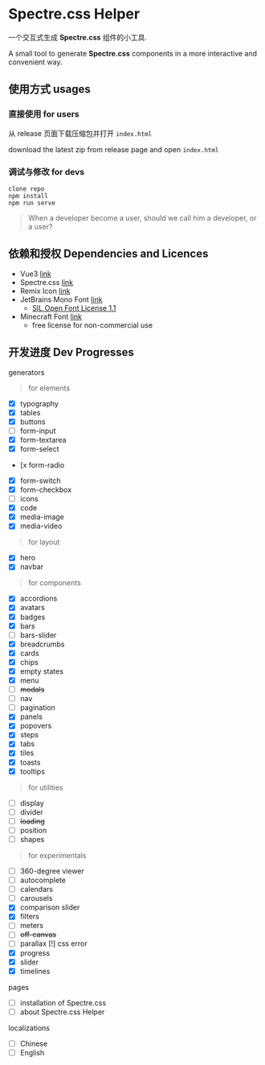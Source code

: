 # Spectre.css Helper

一个交互式生成 **Spectre.css** 组件的小工具.

A small tool to generate **Spectre.css** components
in a more interactive and convenient way.

## 使用方式 usages

### 直接使用 for users

从 release 页面下载压缩包并打开 `index.html`

download the latest zip from release page and open `index.html`

### 调试与修改 for devs

```batch
clone repo
npm install
npm run serve
```

> When a developer become a user,
> should we call him a developer,
> or a user?

## 依赖和授权 Dependencies and Licences

* Vue3 [link](https://v3.vuejs.org/)
* Spectre.css [link](https://picturepan2.github.io/spectre/index.html)
* Remix Icon [link](https://remixicon.com/)
* JetBrains Mono Font [link](https://www.jetbrains.com/lp/mono/)
  * [SIL Open Font License 1.1](https://github.com/JetBrains/JetBrainsMono/blob/master/OFL.txt)
* Minecraft Font [link](https://www.fontspace.com/minecraft-font-f28180)
  * free license for non-commercial use

## 开发进度 Dev Progresses

generators

> for elements

- [X]  typography
- [X]  tables
- [X]  buttons
- [ ]  form-input
- [X]  form-textarea
- [X]  form-select

- [x form-radio

- [X]  form-switch
- [X]  form-checkbox
- [ ]  icons
- [X]  code
- [X]  media-image
- [X]  media-video

> for layout

- [X]  hero
- [X]  navbar

> for components

- [X]  accordions
- [X]  avatars
- [X]  badges
- [X]  bars
- [ ]  bars-slider
- [X]  breadcrumbs
- [X]  cards
- [X]  chips
- [X]  empty states
- [X]  menu
- [ ]  <del>modals</del>
- [ ]  nav
- [ ]  pagination
- [X]  panels
- [X]  popovers
- [X]  steps
- [X]  tabs
- [X]  tiles
- [X]  toasts
- [X]  tooltips

> for utilities

- [ ]  display
- [ ]  divider
- [ ]  <del>loading</del>
- [ ]  position
- [ ]  shapes

> for experimentals

- [ ]  360-degree viewer
- [ ]  autocomplete
- [ ]  calendars
- [ ]  carousels
- [X]  comparison slider
- [X]  filters
- [ ]  meters
- [ ]  <del>off-canvas</del>
- [ ]  parallax [!] css error
- [X]  progress
- [X]  slider
- [X]  timelines

pages

- [ ]  installation of Spectre.css
- [ ]  about Spectre.css Helper

localizations

- [ ]  Chinese
- [ ]  English
